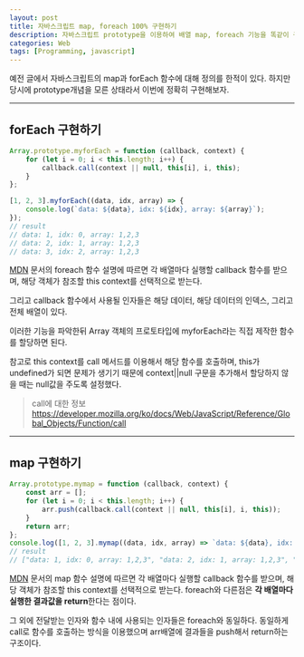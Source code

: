 ```yaml
---
layout: post
title: 자바스크립트 map, foreach 100% 구현하기
description: 자바스크립트 prototype을 이용하여 배열 map, foreach 기능을 똑같이 구현해보고 해당 기능을 지원하지 않는 브라우저에 대처해보자.
categories: Web
tags: [Programming, javascript]
---
```


예전 글에서 자바스크립트의 map과 forEach 함수에 대해 정의를 한적이 있다. 하지만 당시에 prototype개념을 모른 상태라서 이번에 정확히 구현해보자.

---

## forEach 구현하기

```js
Array.prototype.myforEach = function (callback, context) {
	for (let i = 0; i < this.length; i++) {
		callback.call(context || null, this[i], i, this);
	}
};

[1, 2, 3].myforEach((data, idx, array) => {
	console.log(`data: ${data}, idx: ${idx}, array: ${array}`);
});
// result
// data: 1, idx: 0, array: 1,2,3
// data: 2, idx: 1, array: 1,2,3
// data: 3, idx: 2, array: 1,2,3
```

[MDN](https://developer.mozilla.org/ko/docs/Web/JavaScript/Reference/Global_Objects/Array/forEach) 문서의 foreach 함수 설명에 따르면 각 배열마다 실행할 callback 함수를 받으며, 해당 객체가 참조할 this context를 선택적으로 받는다.

그리고 callback 함수에서 사용될 인자들은 해당 데이터, 해당 데이터의 인덱스, 그리고 전체 배열이 있다.

이러한 기능을 파악한뒤 Array 객체의 프로토타입에 myforEach라는 직접 제작한 함수를 할당하면 된다.

참고로 this context를 call 메서드를 이용해서 해당 함수를 호출하며, this가 undefined가 되면 문제가 생기기 때문에 context\|\|null 구문을 추가해서 할당하지 않을 때는 null값을 주도록 설정했다.

> call에 대한 정보 <https://developer.mozilla.org/ko/docs/Web/JavaScript/Reference/Global_Objects/Function/call>

---

## map 구현하기

```js
Array.prototype.mymap = function (callback, context) {
	const arr = [];
	for (let i = 0; i < this.length; i++) {
		arr.push(callback.call(context || null, this[i], i, this));
	}
	return arr;
};
console.log([1, 2, 3].mymap((data, idx, array) => `data: ${data}, idx: ${idx}, array: ${array}`));
// result
// ["data: 1, idx: 0, array: 1,2,3", "data: 2, idx: 1, array: 1,2,3", "data: 3, idx: 2, array: 1,2,3"]
```

[MDN](https://developer.mozilla.org/ko/docs/Web/JavaScript/Reference/Global_Objects/Array/map) 문서의 map 함수 설명에 따르면 각 배열마다 실행할 callback 함수를 받으며, 해당 객체가 참조할 this context를 선택적으로 받는다. foreach와 다른점은 **각 배열마다 실행한 결과값을 return**한다는 점이다.

그 외에 전달받는 인자와 함수 내에 사용되는 인자들은 foreach와 동일하다. 동일하게 call로 함수를 호출하는 방식을 이용했으며 arr배열에 결과들을 push해서 return하는 구조이다.
